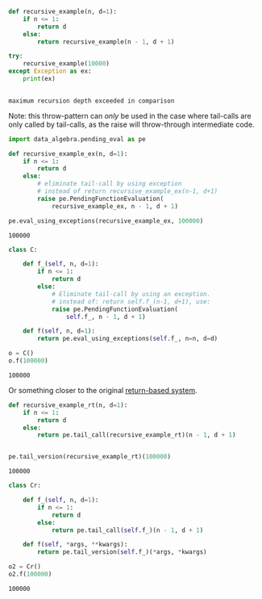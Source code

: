

```python
def recursive_example(n, d=1):
    if n <= 1:
        return d
    else:
        return recursive_example(n - 1, d + 1)

try:
    recursive_example(10000)
except Exception as ex:
    print(ex)
    
```

    maximum recursion depth exceeded in comparison


Note: this throw-pattern can *only* be used in the case where tail-calls are only called by tail-calls, as the raise will throw-through intermediate code.


```python
import data_algebra.pending_eval as pe

def recursive_example_ex(n, d=1):
    if n <= 1:
        return d
    else:
        # eliminate tail-call by using exception
        # instead of return recursive_example_ex(n-1, d+1)
        raise pe.PendingFunctionEvaluation(
            recursive_example_ex, n - 1, d + 1)

pe.eval_using_exceptions(recursive_example_ex, 100000)
```




    100000




```python
class C:

    def f_(self, n, d=1):
        if n <= 1:
            return d
        else:
            # Eliminate tail-call by using an exception.
            # instead of: return self.f_(n-1, d+1), use:
            raise pe.PendingFunctionEvaluation(
                self.f_, n - 1, d + 1)

    def f(self, n, d=1):
        return pe.eval_using_exceptions(self.f_, n=n, d=d)

o = C()
o.f(100000)
```




    100000



Or something closer to the original [return-based system](https://www.kylem.net/programming/tailcall.html).


```python
def recursive_example_rt(n, d=1):
    if n <= 1:
        return d
    else:
        return pe.tail_call(recursive_example_rt)(n - 1, d + 1)


pe.tail_version(recursive_example_rt)(100000)
```




    100000




```python
class Cr:

    def f_(self, n, d=1):
        if n <= 1:
            return d
        else:
            return pe.tail_call(self.f_)(n - 1, d + 1)

    def f(self, *args, **kwargs):
        return pe.tail_version(self.f_)(*args, *kwargs)

o2 = Cr()
o2.f(100000)
```




    100000


